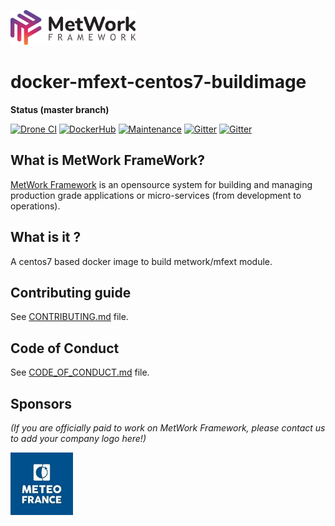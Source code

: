 [![logo](https://raw.githubusercontent.com/metwork-framework/resources/master/logos/metwork-white-logo-small.png)](http://www.metwork-framework.org)
# docker-mfext-centos7-buildimage

[//]: # (automatically generated from https://github.com/metwork-framework/resources/blob/master/cookiecutter/_%7B%7Bcookiecutter.repo%7D%7D/README.md)

**Status (master branch)**




[![Drone CI](http://metwork-framework.org:8000/api/badges/metwork-framework/docker-mfext-centos7-buildimage/status.svg)](http://metwork-framework.org:8000/metwork-framework/docker-mfext-centos7-buildimage)
[![DockerHub](https://github.com/metwork-framework/resources/blob/master/badges/dockerhub_link.svg)](https://hub.docker.com/r/metwork/docker-mfext-centos7-buildimage/)
[![Maintenance](https://github.com/metwork-framework/resources/blob/master/badges/maintained.svg)]()
[![Gitter](https://github.com/metwork-framework/resources/blob/master/badges/community-en.svg)](https://gitter.im/metwork-framework/community-en?utm_source=badge&utm_medium=badge&utm_campaign=pr-badge)
[![Gitter](https://github.com/metwork-framework/resources/blob/master/badges/community-fr.svg)](https://gitter.im/metwork-framework/community-fr?utm_source=badge&utm_medium=badge&utm_campaign=pr-badge)


[//]: # (TABLE_OF_CONTENTS_PLACEHOLDER)


## What is MetWork FrameWork?

[MetWork Framework](https://metwork-framework.org) is an opensource system
for building and managing production grade applications or micro-services
(from development to operations).


## What is it ?

A centos7 based docker image to build metwork/mfext module.











## Contributing guide

See [CONTRIBUTING.md](CONTRIBUTING.md) file.



## Code of Conduct

See [CODE_OF_CONDUCT.md](CODE_OF_CONDUCT.md) file.



## Sponsors

*(If you are officially paid to work on MetWork Framework, please contact us to add your company logo here!)*

[![logo](https://raw.githubusercontent.com/metwork-framework/resources/master/sponsors/meteofrance-small.jpeg)](http://www.meteofrance.com)

